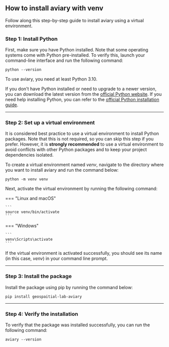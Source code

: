 <style>
  .md-sidebar--secondary { visibility: hidden }
</style>

## How to install aviary with venv

Follow along this step-by-step guide to install aviary using a virtual environment.

### Step 1: Install Python

First, make sure you have Python installed.
Note that some operating systems come with Python pre-installed.
To verify this, launch your command-line interface and run the following command:

```
python --version
```

To use aviary, you need at least Python 3.10.

If you don't have Python installed or need to upgrade to a newer version,
you can download the latest version from the
[official Python website](https://www.python.org).
If you need help installing Python, you can refer to the
[official Python installation guide](https://wiki.python.org/moin/BeginnersGuide/Download).

---

### Step 2: Set up a virtual environment

It is considered best practice to use a virtual environment to install Python packages.
Note that this is not required, so you can skip this step if you prefer.
However, it is **strongly recommended** to use a virtual environment to avoid conflicts with other Python packages
and to keep your project dependencies isolated.

To create a virtual environment named *venv*, navigate to the directory where you want to install aviary
and run the command below:

```
python -m venv venv
```

Next, activate the virtual environment by running the following command:

=== "Linux and macOS"

    ```
    source venv/bin/activate
    ```

=== "Windows"

    ```
    venv\Scripts\activate
    ```

If the virtual environment is activated successfully, you should see its name
(in this case, *venv*) in your command line prompt.

---

### Step 3: Install the package

Install the package using pip by running the command below:

```
pip install geospaitial-lab-aviary
```

---

### Step 4: Verify the installation

To verify that the package was installed successfully, you can run the following command:

```
aviary --version
```
